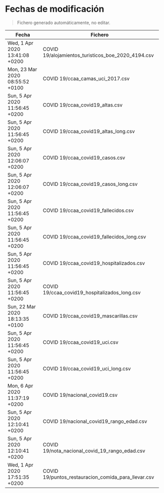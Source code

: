 # Fechas de modificación

> Fichero generado automáticamente, no editar.

| Fecha                           | Fichero                  |
|---------------------------------|--------------------------|
| Wed, 1 Apr 2020 13:41:08 +0200  | COVID 19/alojamientos_turisticos_boe_2020_4194.csv |
| Mon, 23 Mar 2020 08:55:52 +0100  | COVID 19/ccaa_camas_uci_2017.csv |
| Sun, 5 Apr 2020 11:56:45 +0200  | COVID 19/ccaa_covid19_altas.csv |
| Sun, 5 Apr 2020 11:56:45 +0200  | COVID 19/ccaa_covid19_altas_long.csv |
| Sun, 5 Apr 2020 12:06:07 +0200  | COVID 19/ccaa_covid19_casos.csv |
| Sun, 5 Apr 2020 12:06:07 +0200  | COVID 19/ccaa_covid19_casos_long.csv |
| Sun, 5 Apr 2020 11:56:45 +0200  | COVID 19/ccaa_covid19_fallecidos.csv |
| Sun, 5 Apr 2020 11:56:45 +0200  | COVID 19/ccaa_covid19_fallecidos_long.csv |
| Sun, 5 Apr 2020 11:56:45 +0200  | COVID 19/ccaa_covid19_hospitalizados.csv |
| Sun, 5 Apr 2020 11:56:45 +0200  | COVID 19/ccaa_covid19_hospitalizados_long.csv |
| Sun, 22 Mar 2020 18:13:35 +0100  | COVID 19/ccaa_covid19_mascarillas.csv |
| Sun, 5 Apr 2020 11:56:45 +0200  | COVID 19/ccaa_covid19_uci.csv |
| Sun, 5 Apr 2020 11:56:45 +0200  | COVID 19/ccaa_covid19_uci_long.csv |
| Mon, 6 Apr 2020 11:37:19 +0200  | COVID 19/nacional_covid19.csv |
| Sun, 5 Apr 2020 12:10:41 +0200  | COVID 19/nacional_covid19_rango_edad.csv |
| Sun, 5 Apr 2020 12:10:41 +0200  | COVID 19/nota_nacional_covid_19_rango_edad.csv |
| Wed, 1 Apr 2020 17:51:35 +0200  | COVID 19/puntos_restauracion_comida_para_llevar.csv |
